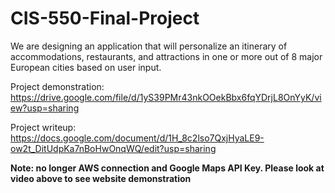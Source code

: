 # CIS-550-Final-Project
We are designing an application that will personalize an itinerary of accommodations, restaurants, and attractions in one or more out of 8 major European cities based on user input. 

Project demonstration: https://drive.google.com/file/d/1yS39PMr43nkOOekBbx6fqYDrjL8OnYyK/view?usp=sharing

Project writeup: https://docs.google.com/document/d/1H_8c2lso7QxjHyaLE9-ow2t_DitUdpKa7nBoHwOnqWQ/edit?usp=sharing

**Note: no longer AWS connection and Google Maps API Key. Please look at video above to see website demonstration**
